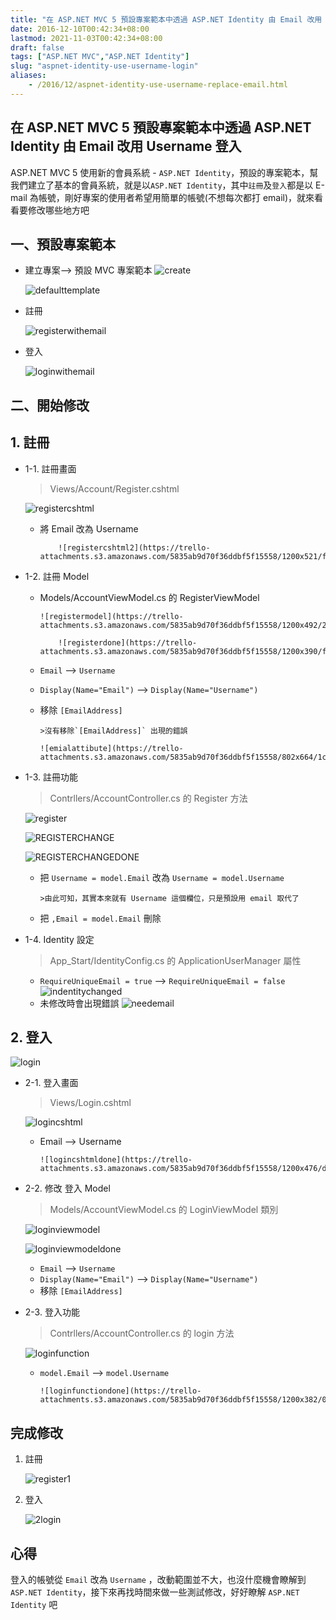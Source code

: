 ```yaml
---
title: "在 ASP.NET MVC 5 預設專案範本中透過 ASP.NET Identity 由 Email 改用 Username 登入"
date: 2016-12-10T00:42:34+08:00
lastmod: 2021-11-03T00:42:34+08:00
draft: false
tags: ["ASP.NET MVC","ASP.NET Identity"]
slug: "aspnet-identity-use-username-login"
aliases:
    - /2016/12/aspnet-identity-use-username-replace-email.html
---
```

## 在 ASP.NET MVC 5 預設專案範本中透過 ASP.NET Identity 由 Email 改用 Username 登入

ASP.NET MVC 5 使用新的會員系統 - `ASP.NET Identity`，預設的專案範本，幫我們建立了基本的會員系統，就是以`ASP.NET Identity`，其中`註冊`及`登入`都是以 E-mail 為帳號，剛好專案的使用者希望用簡單的帳號(不想每次都打 email)，就來看看要修改哪些地方吧

## 一、預設專案範本

- 建立專案--> 預設 MVC 專案範本
    ![create](https://trello-attachments.s3.amazonaws.com/5835ab9d70f36ddbf5f15558/1200x685/3aa1b60d7eb550dc25ab18f9c7543a84/_output_create.png)

    ![defaulttemplate](https://trello-attachments.s3.amazonaws.com/5835ab9d70f36ddbf5f15558/1180x920/5260cd2656f01f0fdc8b6ef422ce98d6/_output_defaulttemplate.png)

- 註冊

    ![registerwithemail](https://trello-attachments.s3.amazonaws.com/5835ab9d70f36ddbf5f15558/871x686/bbb0c51a4bff753acafe04ea6cba7f96/_output_registerwithemail.png)

- 登入

    ![loginwithemail](https://trello-attachments.s3.amazonaws.com/5835ab9d70f36ddbf5f15558/727x588/23477ae9d5dc58441d1c3aed7f356c26/_output_loginwithemail.png)

## 二、開始修改

## 1. 註冊

- 1-1. 註冊畫面

    > Views/Account/Register.cshtml

    ![registercshtml](https://trello-attachments.s3.amazonaws.com/5835ab9d70f36ddbf5f15558/371x766/71992c699242ce2fff6aed55b7e3c4f7/_output_registercshtml.png)

  - 將 Email 改為 Username

            ![registercshtml2](https://trello-attachments.s3.amazonaws.com/5835ab9d70f36ddbf5f15558/1200x521/fc8f334b189d7019b57b9f857a776850/_output_registercshtml2.png)

- 1-2. 註冊 Model
  - Models/AccountViewModel.cs 的 RegisterViewModel

        ![registermodel](https://trello-attachments.s3.amazonaws.com/5835ab9d70f36ddbf5f15558/1200x492/2d70be730000853809848b7f05f8a8fd/_output_registermodel.png)

            ![registerdone](https://trello-attachments.s3.amazonaws.com/5835ab9d70f36ddbf5f15558/1200x390/fba91740adeb3b1f24899a0c86ed1da7/_output_registerdone.png)

  - `Email` --> `Username`
  - `Display(Name="Email")` --> `Display(Name="Username")`
  - 移除 `[EmailAddress]`

        >沒有移除`[EmailAddress]` 出現的錯誤

        ![emialattibute](https://trello-attachments.s3.amazonaws.com/5835ab9d70f36ddbf5f15558/802x664/1c52c84c9505de183de1cc29c2e56f28/_output_emialattibute.png)

- 1-3. 註冊功能

    > Contrllers/AccountController.cs 的 Register 方法

    ![register](https://trello-attachments.s3.amazonaws.com/5835ab9d70f36ddbf5f15558/1200x484/9d746ec3df9dc0c8a127f2733bc70af9/_output_register.png)

    ![REGISTERCHANGE](https://trello-attachments.s3.amazonaws.com/5835ab9d70f36ddbf5f15558/1078x154/98555c06f9b8b21a6fc54453791ef958/_output_REGISTERCHANGE.png)

    ![REGISTERCHANGEDONE](https://trello-attachments.s3.amazonaws.com/5835ab9d70f36ddbf5f15558/1009x110/86c14bacbec05b9880fe6b48f0d67db0/_output_REGISTERCHANGEDONE.png)

  - 把 `Username = model.Email` 改為 `Username = model.Username`

        >由此可知，其實本來就有 Username 這個欄位，只是預設用 email 取代了

  - 把 `,Email = model.Email` 刪除

- 1-4. Identity 設定

    > App_Start/IdentityConfig.cs 的 ApplicationUserManager 屬性

  - `RequireUniqueEmail = true` --> `RequireUniqueEmail = false`
            ![indentitychanged](https://trello-attachments.s3.amazonaws.com/5835ab9d70f36ddbf5f15558/1200x373/0fecdd5cbc2e27e76a96ca41cc741e95/_output_indentitychanged.png)
  - 未修改時會出現錯誤
            ![needemail](https://trello-attachments.s3.amazonaws.com/5835ab9d70f36ddbf5f15558/798x656/cde3967a93c5a650e39326be6812dd15/_output_needemail.png)

## 2. 登入

![login](https://trello-attachments.s3.amazonaws.com/5835ab9d70f36ddbf5f15558/671x656/14d9573959fc349d7066244c161a7be4/_output_login.png)

- 2-1. 登入畫面

    > Views/Login.cshtml

    ![logincshtml](https://trello-attachments.s3.amazonaws.com/5835ab9d70f36ddbf5f15558/1200x503/bf665a6d709d0d2a2b44511bb510efff/_output_logincshtml.png)

  - Email --> Username

        ![logincshtmldone](https://trello-attachments.s3.amazonaws.com/5835ab9d70f36ddbf5f15558/1200x476/da12fc57ff8d3028938d5f3bb2d08329/_output_logincshtmldone.png)

- 2-2. 修改 登入 Model

    >Models/AccountViewModel.cs 的 LoginViewModel 類別

    ![loginviewmodel](https://trello-attachments.s3.amazonaws.com/5835ab9d70f36ddbf5f15558/1200x334/9ae3c862c6cbb44371ef7333bcc7d578/_output_loginviewmodel.png)

    ![loginviewmodeldone](https://trello-attachments.s3.amazonaws.com/5835ab9d70f36ddbf5f15558/1200x280/3626f5007ed543e4b3aec67603becd53/_output_loginviewmodeldone.png)

  - `Email` --> `Username`
  - `Display(Name="Email")` --> `Display(Name="Username")`
  - 移除 `[EmailAddress]`

- 2-3. 登入功能

    >Contrllers/AccountController.cs 的 login 方法

    ![loginfunction](https://trello-attachments.s3.amazonaws.com/5835ab9d70f36ddbf5f15558/1200x371/91ca2bfeead751d2df8854a3faa37637/_output_loginfunction.png)

  - `model.Email` --> `model.Username`

        ![loginfunctiondone](https://trello-attachments.s3.amazonaws.com/5835ab9d70f36ddbf5f15558/1200x382/0e2c74cb8880153e7dac845a234318d4/_output_loginfunctiondone.png)

## 完成修改

1. 註冊

    ![register1](https://trello-attachments.s3.amazonaws.com/5835ab9d70f36ddbf5f15558/786x483/d1d5e7c759e0f98ffbb5709994a6596f/_output_register1.png)

2. 登入

    ![2login](https://trello-attachments.s3.amazonaws.com/5835ab9d70f36ddbf5f15558/704x471/14e38aed7ef3e53ca9ec2085646d6e50/_output_2login.png)

## 心得

登入的帳號從 `Email` 改為 `Username` ，改動範圍並不大，也沒什麼機會瞭解到 `ASP.NET Identity`，接下來再找時間來做一些測試修改，好好瞭解 `ASP.NET Identity` 吧

